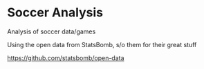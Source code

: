 # Soccer Analysis
Analysis of soccer data/games

Using the open data from StatsBomb, s/o them for their great stuff

https://github.com/statsbomb/open-data
